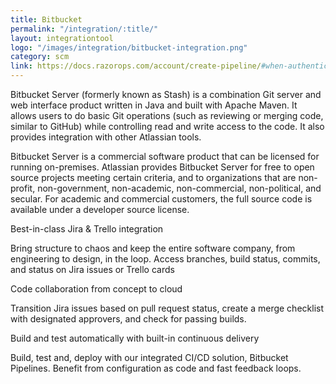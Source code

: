```yaml
---
title: Bitbucket
permalink: "/integration/:title/"
layout: integrationtool
logo: "/images/integration/bitbucket-integration.png"
category: scm
link: https://docs.razorops.com/account/create-pipeline/#when-authenticated-with-bitbucket
---
```


Bitbucket Server (formerly known as Stash) is a combination Git server and web interface product written in Java and built with Apache Maven. It allows users to do basic Git operations (such as reviewing or merging code, similar to GitHub) while controlling read and write access to the code. It also provides integration with other Atlassian tools.

Bitbucket Server is a commercial software product that can be licensed for running on-premises. Atlassian provides Bitbucket Server for free to open source projects meeting certain criteria, and to organizations that are non-profit, non-government, non-academic, non-commercial, non-political, and secular. For academic and commercial customers, the full source code is available under a developer source license.



Best-in-class Jira & Trello integration

Bring structure to chaos and keep the entire software company, from engineering to design, in the loop. Access branches, build status, commits, and status on Jira issues or Trello cards



Code collaboration from concept to cloud

Transition Jira issues based on pull request status, create a merge checklist with designated approvers, and check for passing builds.



Build and test automatically with built-in continuous delivery

Build, test and, deploy with our integrated CI/CD solution, Bitbucket Pipelines. Benefit from configuration as code and fast feedback loops.
